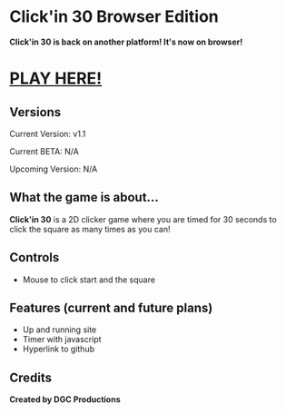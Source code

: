 # **Click'in 30 Browser Edition**

**Click'in 30 is back on another platform! It's now on browser!**

# [PLAY HERE!](https://dgcproductions.github.io/)

## **Versions**
Current Version: v1.1

Current BETA: N/A

Upcoming Version: N/A


## **What the game is about...**

**Click'in 30** is a 2D clicker game where you are timed for 30 seconds to click the square as many times as you can!

## **Controls**

- Mouse to click start and the square

## **Features (current and future plans)**
- Up and running site
- Timer with javascript
- Hyperlink to github

 
 ## **Credits**
 
 **Created by DGC Productions** 
